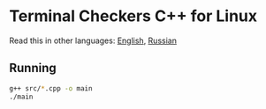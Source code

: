 # Terminal Checkers C++ for Linux
Read this in other languages: [English](https://github.com/AndrewSalygin/checkers/blob/master/README.md), [Russian](https://github.com/AndrewSalygin/checkers/blob/master/README.ru.md)
## Running
```bash
g++ src/*.cpp -o main
./main
```
